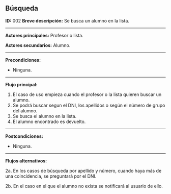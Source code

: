 ## Búsqueda

**ID:** 002
**Breve descripción:** Se busca un alumno en la lista.

___

**Actores principales:** Profesor o lista.

**Actores secundarios:** Alumno.
___

**Precondiciones:**

 * Ninguna.
___

**Flujo principal:**

 1. El caso de uso empieza cuando el profesor o la lista quieren buscar un alumno.
 2. Se podrá buscar segun el DNI, los apellidos o según el número de grupo del alumno.
 3. Se busca el alumno en la lista.
 4. El alumno encontrado es devuelto.
___

**Postcondiciones:**

 * Ninguna.
___

**Flujos alternativos:**

 2a. En los casos de búsqueda por apellido y número, cuando haya más de una coincidencia, se preguntará por el DNI.
 
 2b. En el caso en el que el alumno no exista se notificará al usuario de ello.
